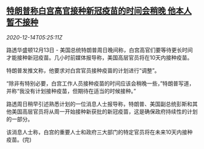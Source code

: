 <!--1607926994000-->
[特朗普称白宫高官接种新冠疫苗的时间会稍晚 他本人暂不接种](https://cn.reuters.com/article/us-trump-covid-vaccine-1214-idCNKBS28O0E7)
------

<div><i>2020-12-14T05:25:11Z</i></div><p>路透华盛顿12月13日 - 美国总统特朗普周日晚间称，白宫高官们要等待更长时间才能接种新冠疫苗。几小时前媒体报导称，美国高层官员将在10天内接种疫苗。</p><p>特朗普发推文称，他要求对白宫官员接种疫苗的计划进行“调整”。</p><p>“除非有特别必要，白宫工作人员接种疫苗的时间应该会稍晚一些，”特朗普写道，并称“我没有计划接种疫苗，但期待在适当的时候接种。”</p><p>路透周日稍早引述熟悉计划的一位消息人士报导称，特朗普、美国副总统彭斯和其他美国高层官员将从周一开始接种新获批的新冠疫苗，这是确保政府持续性的计划的一部分。</p><p>该消息人士称，白宫的重要人士和政府三大部门的特定官员将在未来10天内接种疫苗。(完)</p>
